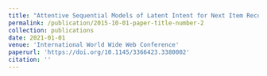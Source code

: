 ```yaml
---
title: "Attentive Sequential Models of Latent Intent for Next Item Recommendation"
permalink: /publication/2015-10-01-paper-title-number-2
collection: publications
date: 2021-01-01
venue: 'International World Wide Web Conference'
paperurl: 'https://doi.org/10.1145/3366423.3380002'
citation: ''
---
```

